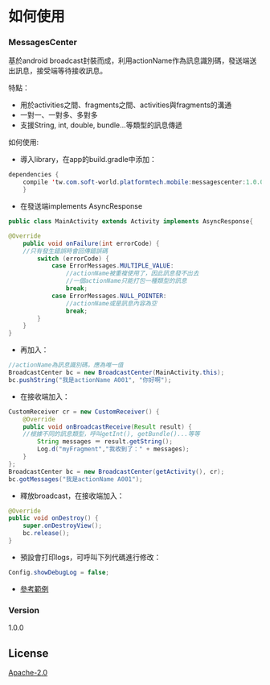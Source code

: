 # 如何使用
### MessagesCenter
基於android broadcast封裝而成，利用actionName作為訊息識別碼，發送端送出訊息，接受端等待接收訊息。

特點：
  - 用於activities之間、fragments之間、activities與fragments的溝通
  - 一對一、一對多、多對多
  - 支援String, int, double, bundle...等類型的訊息傳遞

如何使用:
  - 導入library，在app的build.gradle中添加：
```Java
dependencies {
    compile 'tw.com.soft-world.platformtech.mobile:messagescenter:1.0.0'
    }
```
  - 在發送端implements AsyncResponse
```Java
public class MainActivity extends Activity implements AsyncResponse{

@Override
    public void onFailure(int errorCode) {
    //只有發生錯誤時會回傳錯誤碼
        switch (errorCode) {
            case ErrorMessages.MULTIPLE_VALUE:
                //actionName被重複使用了，因此訊息發不出去
                //一個actionName只能打包一種類型的訊息
                break;
            case ErrorMessages.NULL_POINTER:
                //actionName或是訊息內容為空
                break;
        }
    }
}
```
  - 再加入：
```Java
//actionName為訊息識別碼，應為唯一值
BroadcastCenter bc = new BroadcastCenter(MainActivity.this);
bc.pushString("我是actionName A001", "你好啊");
```
  - 在接收端加入：
```Java
CustomReceiver cr = new CustomReceiver() {
    @Override
    public void onBroadcastReceive(Result result) {
    //根據不同的訊息類型，呼叫getInt(), getBundle()...等等
        String messages ＝ result.getString();
        Log.d("myFragment","我收到了：" + messages);
    }
};
BroadcastCenter bc = new BroadcastCenter(getActivity(), cr);
bc.gotMessages("我是actionName A001");
```
  - 釋放broadcast，在接收端加入：
```Java
@Override
public void onDestroy() {
    super.onDestroyView();
    bc.release();
}
```
  - 預設會打印logs，可呼叫下列代碼進行修改：
```Java
Config.showDebugLog = false;
```
  - [參考範例][github_MessagesCenter_sample]

### Version
1.0.0

License
----
[Apache-2.0]


[//]: # (These are reference links used in the body of this note and get stripped out when the markdown processor does its job. There is no need to format nicely because it shouldn't be seen. Thanks SO - http://stackoverflow.com/questions/4823468/store-comments-in-markdown-syntax)


   [Apache-2.0]: <https://opensource.org/licenses/Apache-2.0>
   [github_MessagesCenter_sample]: <https://github.com/PlatformTech/API/tree/master/app/src/main/java/tw/com/softworld/api>
